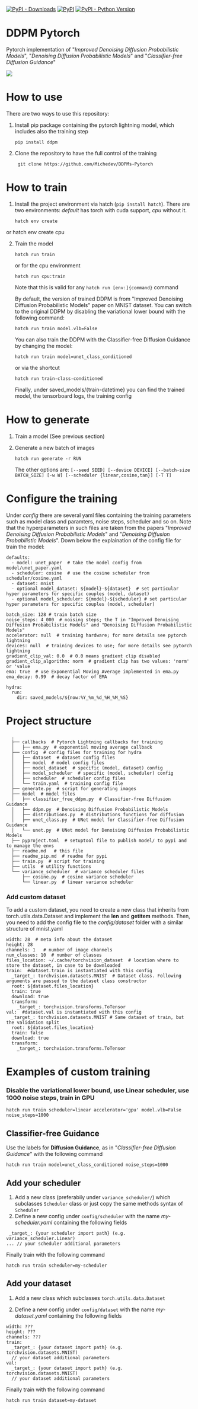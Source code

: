 [![PyPI - Downloads](https://img.shields.io/pypi/dm/ddpm)](https://pypi.org/project/ddpm/)
[![PyPI](https://img.shields.io/pypi/v/ddpm)](https://pypi.org/project/ddpm/)
[![PyPI - Python Version](https://img.shields.io/pypi/pyversions/ddpm)](https://pypi.org/project/ddpm/)

# DDPM Pytorch

Pytorch implementation of "_Improved Denoising Diffusion Probabilistic Models_", 
"_Denoising Diffusion Probabilistic Models_" and "_Classifier-free Diffusion Guidance_"

![](https://hojonathanho.github.io/diffusion/assets/img/pgm_diagram_xarrow.png)


# How to use

There are two ways to use this repository:

1.  Install pip package containing the pytorch lightning model, which includes also the training step

        pip install ddpm

2. Clone the repository to have the full control of the training

        git clone https://github.com/Michedev/DDPMs-Pytorch

# How to train

1. Install the project environment via hatch (`pip install hatch`). There are two environments: _default_ has torch with cuda support, _cpu_ without it.

       hatch env create
or
       hatch env create cpu


2. Train the model

       hatch run train 

   or for the cpu environment
       
       hatch run cpu:train

   Note that this is valid for any `hatch run [env:]{command}` command 

   By default, the version of trained DDPM is from "Improved Denoising Diffusion Probabilistic Models" paper on MNIST dataset.
   You can switch to the original DDPM by disabling the variational lower bound with the following command:
      
       hatch run train model.vlb=False
   
   You can also train the DDPM with the Classifier-free Diffusion Guidance by changing the model:

       hatch run train model=unet_class_conditioned
    
    or via the shortcut

       hatch run train-class-conditioned

    Finally, under saved_models/{train-datetime} you can find the trained model, the tensorboard logs, the training config

# How to generate

1. Train a model (See previous section)

2. Generate a new batch of images

       hatch run generate -r RUN

   The other options are: `[--seed SEED] [--device DEVICE] [--batch-size BATCH_SIZE] [-w W] [--scheduler {linear,cosine,tan}] [-T T]`

# Configure the training

Under _config_ there are several yaml files containing the training parameters 
such as model class and paramters, noise steps, scheduler and so on. 
Note that the hyperparameters in such files are taken from 
the papers "_Improved Denoising Diffusion Probabilistic Models_" 
and "_Denoising Diffusion Probabilistic Models_". Down below the explaination of the config file for train the model:

    defaults:
      - model: unet_paper  # take the model config from model/unet_paper.yaml
      - scheduler: cosine  # use the cosine scheduler from scheduler/cosine.yaml
      - dataset: mnist
      - optional model_dataset: ${model}-${dataset}  # set particular hyper parameters for specific couples (model, dataset)
      - optional model_scheduler: ${model}-${scheduler} # set particular hyper parameters for specific couples (model, scheduler)

    batch_size: 128 # train batch size
    noise_steps: 4_000  # noising steps; the T in "Improved Denoising Diffusion Probabilistic Models" and "Denoising Diffusion Probabilistic Models"
    accelerator: null  # training hardware; for more details see pytorch lightning
    devices: null  # training devices to use; for more details see pytorch lightning
    gradient_clip_val: 0.0  # 0.0 means gradient clip disabled
    gradient_clip_algorithm: norm  # gradient clip has two values: 'norm' or 'value
    ema: true  # use Exponential Moving Average implemented in ema.py
    ema_decay: 0.99  # decay factor of EMA

    hydra:
      run:
        dir: saved_models/${now:%Y_%m_%d_%H_%M_%S}

# Project structure

      .
      ├── callbacks  # Pytorch Lightning callbacks for training
      │   ├── ema.py  # exponential moving average callback
      ├── config  # config files for training for hydra
      │   ├── dataset  # dataset config files
      │   ├── model  # model config files
      │   ├── model_dataset  # specific (model, dataset) config
      │   ├── model_scheduler  # specific (model, scheduler) config
      │   ├── scheduler  # scheduler config files
      │   └── train.yaml  # training config file
      ├── generate.py  # script for generating images
      ├── model  # model files
      │   ├── classifier_free_ddpm.py  # Classifier-free Diffusion Guidance
      │   ├── ddpm.py  # Denoising Diffusion Probabilistic Models
      │   ├── distributions.py  # distributions functions for diffusion
      │   ├── unet_class.py  # UNet model for Classifier-free Diffusion Guidance
      │   └── unet.py  # UNet model for Denoising Diffusion Probabilistic Models
      ├── pyproject.toml  # setuptool file to publish model/ to pypi and to manage the envs
      ├── readme.md   # this file
      ├── readme_pip.md  # readme for pypi
      ├── train.py  # script for training
      ├── utils  # utility functions
      └── variance_scheduler  # variance scheduler files
          ├── cosine.py  # cosine variance scheduler
          └── linear.py  # linear variance scheduler

### Add custom dataset

To add a custom dataset, you need to create a new class that inherits from torch.utils.data.Dataset
and implement the __len__ and __getitem__ methods. 
Then, you need to add the config file to the _config/dataset_ folder with a similar
structure of mnist.yaml

    width: 28  # meta info about the dataset
    height: 28
    channels: 1   # number of image channels
    num_classes: 10  # number of classes
    files_location: ~/.cache/torchvision_dataset  # location where to store the dataset, in case to be downloaded
    train:  #dataset.train is instantiated with this config
      _target_: torchvision.datasets.MNIST  # Dataset class. Following arguments are passed to the dataset class constructor
      root: ${dataset.files_location}
      train: true
      download: true
      transform:
        _target_: torchvision.transforms.ToTensor
    val:  #dataset.val is instantiated with this config
      _target_: torchvision.datasets.MNIST # Same dataset of train, but the validation split
      root: ${dataset.files_location}
      train: false
      download: true
      transform:
        _target_: torchvision.transforms.ToTensor

# Examples of custom training

### Disable the variational lower bound, use Linear scheduler, use 1000 noise steps, train in GPU

    hatch run train scheduler=linear accelerator='gpu' model.vlb=False noise_steps=1000


## Classifier-free Guidance

Use the labels for __Diffusion Guidance__, as in "_Classifier-free Diffusion Guidance_" with the following command

    hatch run train model=unet_class_conditioned noise_steps=1000

## Add your scheduler

1. Add a new class (preferabily under `variance_scheduler/`) which subclasses `Scheduler` class or just copy the same methods syntax of `Scheduler`
2. Define a new config under `config/scheduler` with the name _my-scheduler.yaml_ containing the following fields

```   
 _target_: {your scheduler import path} (e.g. variance_scheduler.Linear)
... // your scheduler additional parameters
```

Finally train with the following command

    hatch run train scheduler=my-scheduler

## Add your dataset

1. Add a new class which subclasses `torch.utils.data.Dataset`

2. Define a new config under `config/dataset` with the name _my-dataset.yaml_ containing the following fields

```   
width: ???
height: ???
channels: ???
train:
  _target_: {your dataset import path} (e.g. torchvision.datasets.MNIST)
  // your dataset additional parameters
val:
  _target_: {your dataset import path} (e.g. torchvision.datasets.MNIST)
  // your dataset additional parameters
```

Finally train with the following command

    hatch run train dataset=my-dataset
    